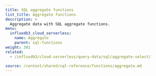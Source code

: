 ```yaml
---
title: SQL aggregate functions
list_title: Aggregate functions
description: >
  Aggregate data with SQL aggregate functions.
menu:
  influxdb3_cloud_serverless:
    name: Aggregate
    parent: sql-functions
weight: 301
related:
  - /influxdb3/cloud-serverless/query-data/sql/aggregate-select/

source: /content/shared/sql-reference/functions/aggregate.md
---
```


<!-- 
The content of this page is at /content/shared/sql-reference/functions/aggregate.md
-->

